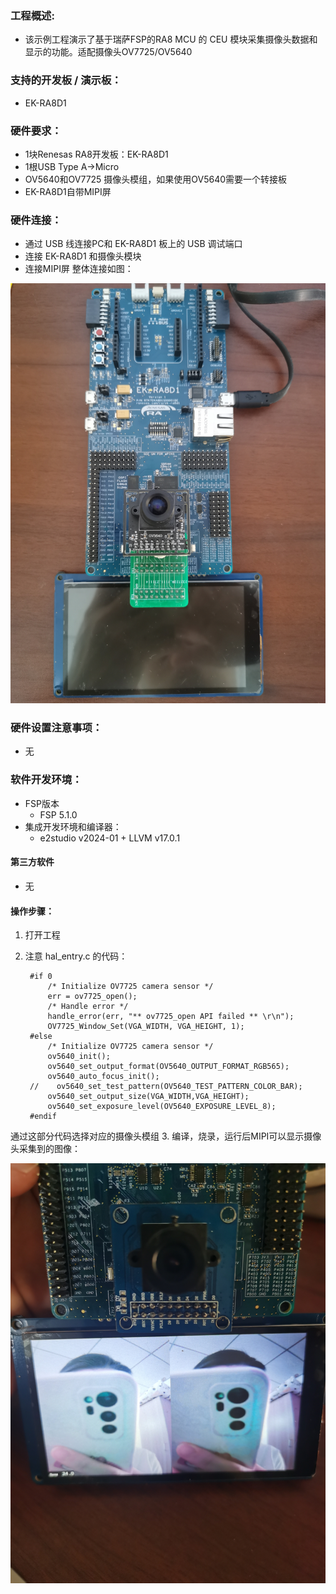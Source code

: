 ### 工程概述:
- 该示例工程演示了基于瑞萨FSP的RA8 MCU 的 CEU 模块采集摄像头数据和显示的功能。适配摄像头OV7725/OV5640

### 支持的开发板 / 演示板：
- EK-RA8D1

### 硬件要求：
- 1块Renesas RA8开发板：EK-RA8D1
- 1根USB Type A->Micro
- OV5640和OV7725 摄像头模组，如果使用OV5640需要一个转接板
- EK-RA8D1自带MIPI屏

### 硬件连接：
- 通过 USB 线连接PC和 EK-RA8D1 板上的 USB 调试端口
- 连接 EK-RA8D1 和摄像头模块
- 连接MIPI屏
整体连接如图：

![alt text](images/connect.jpg)


### 硬件设置注意事项：
- 无

### 软件开发环境：
- FSP版本
  - FSP 5.1.0
- 集成开发环境和编译器：
  - e2studio v2024-01 + LLVM v17.0.1

#### 第三方软件
- 无

#### 操作步骤：

1. 打开工程
2. 注意 hal_entry.c 的代码：

        #if 0 
            /* Initialize OV7725 camera sensor */ 
            err = ov7725_open(); 
            /* Handle error */
            handle_error(err, "** ov7725_open API failed ** \r\n");
            OV7725_Window_Set(VGA_WIDTH, VGA_HEIGHT, 1);
        #else
            /* Initialize OV7725 camera sensor */ 
            ov5640_init();
            ov5640_set_output_format(OV5640_OUTPUT_FORMAT_RGB565);
            ov5640_auto_focus_init();
        //    ov5640_set_test_pattern(OV5640_TEST_PATTERN_COLOR_BAR);
            ov5640_set_output_size(VGA_WIDTH,VGA_HEIGHT);
            ov5640_set_exposure_level(OV5640_EXPOSURE_LEVEL_8);
        #endif

通过这部分代码选择对应的摄像头模组
3. 编译，烧录，运行后MIPI可以显示摄像头采集到的图像：

![alt text](images/show_pic.jpg)

